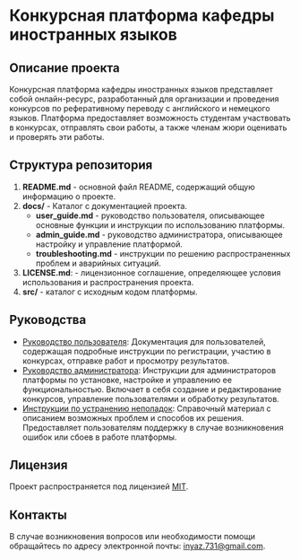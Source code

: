 # Конкурсная платформа кафедры иностранных языков

Описание проекта
----------------
Конкурсная платформа кафедры иностранных языков представляет собой онлайн-ресурс, разработанный для организации и проведения конкурсов по реферативному переводу с английского и немецкого языков. Платформа предоставляет возможность студентам участвовать в конкурсах, отправлять свои работы, а также членам жюри оценивать и проверять эти работы.

Структура репозитория
----------------------
1. **README.md** - основной файл README, содержащий общую информацию о проекте.
2. **docs/** - Каталог с документацией проекта.
    - **user_guide.md** - руководство пользователя, описывающее основные функции и инструкции по использованию платформы.
    - **admin_guide.md** - руководство администратора, описывающее настройку и управление платформой.
    - **troubleshooting.md** - инструкции по решению распространенных проблем и аварийных ситуаций.
3. **LICENSE.md**: - лицензионное соглашение, определяющее условия использования и распространения проекта.
4. **src/** - каталог с исходным кодом платформы.

## Руководства

- [Руководство пользователя](docs/user_guide.md): Документация для пользователей, содержащая подробные инструкции по регистрации, участию в конкурсах, отправке работ и просмотру результатов.
- [Руководство администратора](docs/admin_guide.md): Инструкции для администраторов платформы по установке, настройке и управлению ее функциональностью. Включает в себя создание и редактирование конкурсов, управление пользователями и обработку результатов.
- [Инструкции по устранению неполадок](docs/troubleshooting.md): Справочный материал с описанием возможных проблем и способов их решения. Предоставляет пользователям поддержку в случае возникновения ошибок или сбоев в работе платформы.
  
Лицензия
--------
Проект распространяется под лицензией [MIT](LICENSE.md).

Контакты
---------
В случае возникновения вопросов или необходимости помощи обращайтесь по адресу электронной почты: [inyaz.731@gmail.com](mailto:inyaz.731@gmail.com).
